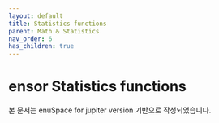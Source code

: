 ```yaml
---
layout: default
title: Statistics functions
parent: Math & Statistics
nav_order: 6
has_children: true
---
```


# ensor Statistics functions

본 문서는 enuSpace for jupiter version 기반으로 작성되었습니다.

